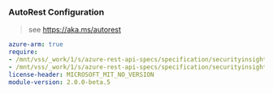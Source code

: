 ### AutoRest Configuration

> see https://aka.ms/autorest

``` yaml
azure-arm: true
require:
- /mnt/vss/_work/1/s/azure-rest-api-specs/specification/securityinsights/resource-manager/readme.md
- /mnt/vss/_work/1/s/azure-rest-api-specs/specification/securityinsights/resource-manager/readme.go.md
license-header: MICROSOFT_MIT_NO_VERSION
module-version: 2.0.0-beta.5
```